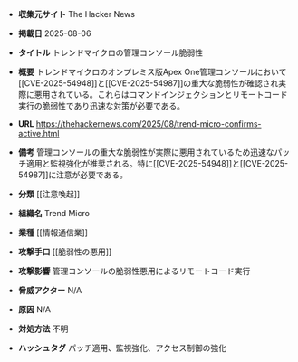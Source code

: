 - **収集元サイト**
The Hacker News

- **掲載日**
2025-08-06

- **タイトル**
トレンドマイクロの管理コンソール脆弱性

- **概要**
トレンドマイクロのオンプレミス版Apex One管理コンソールにおいて[[CVE-2025-54948]]と[[CVE-2025-54987]]の重大な脆弱性が確認され実際に悪用されている。これらはコマンドインジェクションとリモートコード実行の脆弱性であり迅速な対策が必要である。

- **URL**
https://thehackernews.com/2025/08/trend-micro-confirms-active.html

- **備考**
管理コンソールの重大な脆弱性が実際に悪用されているため迅速なパッチ適用と監視強化が推奨される。特に[[CVE-2025-54948]]と[[CVE-2025-54987]]に注意が必要である。

- **分類**
[[注意喚起]]

- **組織名**
Trend Micro

- **業種**
[[情報通信業]]

- **攻撃手口**
[[脆弱性の悪用]]

- **攻撃影響**
管理コンソールの脆弱性悪用によるリモートコード実行

- **脅威アクター**
N/A

- **原因**
N/A

- **対処方法**
不明

- **ハッシュタグ**
パッチ適用、監視強化、アクセス制御の強化
